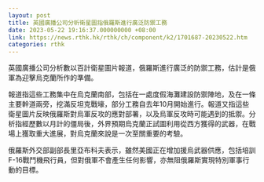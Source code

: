 ```yaml
---
layout: post
title: 英國廣播公司分析衛星圖指俄羅斯進行廣泛防禦工務
date: 2023-05-22 19:16:37.000000000 +08:00
link: https://news.rthk.hk/rthk/ch/component/k2/1701687-20230522.htm
categories: rthk
---
```


英國廣播公司分析數以百計衛星圖片報道，俄羅斯進行廣泛的防禦工務，估計是俄軍為迎擊烏克蘭所作的準備。

報道指這些工務集中在烏克蘭南部，包括在一處度假海灘建設防禦陣地，及在一條主要幹道兩旁，挖滿反坦克戰壕，部分工務自去年10月開始進行。報道又指這些衛星圖片反映俄羅斯對烏軍反攻的應對部署，以及烏軍反攻時可能遇到的抵禦。分析指經歷數以月計的僵局後，外界預期烏克蘭正試圖利用從西方獲得的武器，在戰場上獲取重大進展，對烏克蘭來說是一次至關重要的考驗。

俄羅斯外交部副部長里亞布科夫表示，雖然美國正在增加援烏武器供應，包括培訓F-16戰鬥機飛行員，但對俄軍不會產生任何影響，亦無阻俄羅斯實現特別軍事行動的目標。
